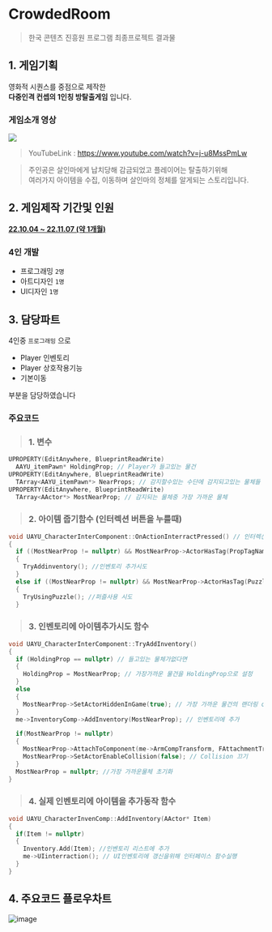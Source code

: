 # CrowdedRoom
> 한국 콘텐츠 진흥원 프로그램 최종프로젝트 결과물

## 1. 게임기획

영화적 시퀀스를 중점으로 제작한  
**다중인격 컨셉의 1인칭 방탈출게임** 입니다.

### 게임소개 영상
[![](http://img.youtube.com/vi/j-u8MssPmLw/0.jpg)](https://www.youtube.com/watch?v=j-u8MssPmLw)

> YouTubeLink : https://www.youtube.com/watch?v=j-u8MssPmLw

>주인공은 살인마에게 납치당해 감금되었고 플레이어는 탈출하기위해  
여러가지 아이템을 수집, 이동하며 살인마의 정체를 알게되는 스토리입니다.

## 2. 게임제작 기간및 인원
**<ins>22.10.04 ~ 22.11.07 (약 1개월)</ins>**

### **4인 개발**  
- 프로그래밍 `2명`  
- 아트디자인 `1명`  
- UI디자인 `1명`
  
## 3. 담당파트

4인중 `프로그래밍` 으로

- Player 인벤토리
- Player 상호작용기능
- 기본이동

부분을 담당하였습니다

### 주요코드

> ### 1. 변수
``` Cpp
UPROPERTY(EditAnywhere, BlueprintReadWrite)
  AAYU_itemPawn* HoldingProp; // Player가 들고있는 물건
UPROPERTY(EditAnywhere, BlueprintReadWrite)
  TArray<AAYU_itemPawn*> NearProps; // 감지할수있는 수단에 감지되고있는 물체들
UPROPERTY(EditAnywhere, BlueprintReadWrite)
  TArray<AActor*> MostNearProp; // 감지되는 물체중 가장 가까운 물체
```

> ### 2. 아이템 줍기함수 (인터렉션 버튼을 누를때)
```cpp
void UAYU_CharacterInterComponent::OnActionInterractPressed() // 인터렉션키를 눌렀을경우 호출
{
  if ((MostNearProp != nullptr) && MostNearProp->ActorHasTag(PropTagName)) //가장 가까이있는 Prop이 인벤토리에 추가가능한 아이템인지 확인
  {
    TryAddinventory(); //인벤토리 추가시도
  }
  else if ((MostNearProp != nullptr) && MostNearProp->ActorHasTag(PuzzleTagName)) //가장 가까이있는 Prop이 Puzzle요소인지 확인
  {
    TryUsingPuzzle(); //퍼즐사용 시도
  }
```
  
> ### 3. 인벤토리에 아이템추가시도 함수
```cpp
void UAYU_CharacterInterComponent::TryAddInventory()
{
  if (HoldingProp == nullptr) // 들고있는 물체가없다면
  {
    HoldingProp = MostNearProp; // 가장가까운 물건을 HoldingProp으로 설정
  }
  else
  {
    MostNearProp->SetActorHiddenInGame(true); // 가장 가까운 물건의 랜더링 off
  }
  me->InventoryComp->AddInventory(MostNearProp); // 인벤토리에 추가

  if(MostNearProp != nullptr)
  {
    MostNearProp->AttachToComponent(me->ArmCompTransform, FAttachmentTransformRules::SnapToTargetNotIncludingScale); //가장 가까운물체를 손위치로 이동시킴
    MostNearProp->SetActorEnableCollision(false); // Collision 끄기
  }
  MostNearProp = nullptr; //가장 가까운물체 초기화
}
```

  
> ### 4. 실제 인벤토리에 아이템을 추가동작 함수

```cpp
void UAYU_CharacterInvenComp::AddInventory(AActor* Item)
{
  if(Item != nullptr)
  {
    Inventory.Add(Item); //인벤토리 리스트에 추가
    me->UIinterraction(); // UI인벤토리에 갱신을위해 인터페이스 함수실행
  }
}
```

## 4. 주요코드 플로우차트

![image](https://github.com/zombow/ProjectID/assets/82148187/fb2f1c25-bb71-4c63-aa2c-b1d7a4fd081a)

